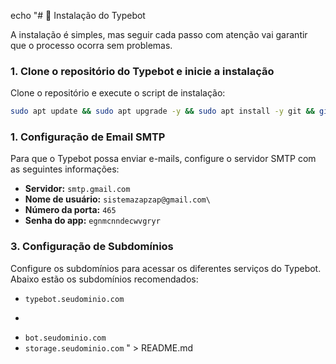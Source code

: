 echo "# 💽 Instalação do Typebot

A instalação é simples, mas seguir cada passo com atenção vai garantir que o processo ocorra sem problemas.


### 1. Clone o repositório do Typebot e inicie a instalação

Clone o repositório e execute o script de instalação:

```bash
sudo apt update && sudo apt upgrade -y && sudo apt install -y git && git clone https://github.com/anozapvirus/Typebot.git && cd /root/Typebot && chmod +x typebot.sh && ./typebot.sh

```


### 1. Configuração de Email SMTP

Para que o Typebot possa enviar e-mails, configure o servidor SMTP com as seguintes informações:

- **Servidor:** ```smtp.gmail.com```
- **Nome de usuário:** ```sistemazapzap@gmail.com\```
- **Número da porta:** ```465```
- **Senha do app:** ```egnmcnndecwvgryr```

### 3. Configuração de Subdomínios

Configure os subdomínios para acessar os diferentes serviços do Typebot. Abaixo estão os subdomínios recomendados:

- ```
  typebot.seudominio.com
- ```
- ```bot.seudominio.com```
- ```storage.seudominio.com```
" > README.md
